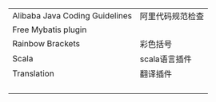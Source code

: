 |                                |                  |
| ------------------------------ | ---------------- |
| Alibaba Java Coding Guidelines | 阿里代码规范检查 |
| Free Mybatis plugin            |                  |
| Rainbow Brackets               | 彩色括号         |
| Scala                          | scala语言插件    |
| Translation                    | 翻译插件         |
|                                |                  |
|                                |                  |
|                                |                  |
|                                |                  |

